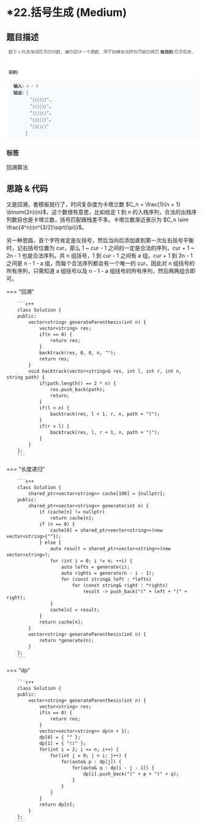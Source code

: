 # *22.括号生成 (Medium)

## 题目描述

![](22.png)

### 标签

回溯算法

## 思路 & 代码

又是回溯，套模板就行了，时间复杂度为卡塔兰数 $C_n = \frac{1}{n + 1} \binom{2n}{n}$，这个数很有意思，比如给定 1 到 n 的入栈序列，合法的出栈序列数目也是卡塔兰数，括号匹配跟栈差不多。卡塔兰数渐近表示为 $C_n \sim \frac{4^n}{n^{3/2}\sqrt{\pi}}$。

另一种思路，首个字符肯定是左括号，然后当向后添加直到第一次左右括号平衡时，记右括号位置为 cur，那么 1 ~ cur - 1 之间的一定是合法的序列，cur + 1 ~ 2n - 1 也是合法序列。共 n 组括号，1 到 cur - 1 之间有 a 组，cur + 1 到 2n - 1 之间是 n - 1 - a 组，而每个合法序列都会有一个唯一的 cur，因此对 n 组括号的所有序列，只需知道 a 组括号以及 n - 1 - a 组括号的所有序列，然后两两组合即可。

=== "回溯"

		```c++
		class Solution {
		public:
		    vector<string> generateParenthesis(int n) {
		        vector<string> res;
		        if(n == 0) {
		            return res;
		        }
		        backtrack(res, 0, 0, n, "");
		        return res;     
		    }
		    void backtrack(vector<string>& res, int l, int r, int n, string path) {
		        if(path.length() == 2 * n) {
		            res.push_back(path);
		            return;
		        }
		        if(l < n) {
		            backtrack(res, l + 1, r, n, path + "(");
		        }
		        if(r < l) {
		            backtrack(res, l, r + 1, n, path + ")");
		        }
		    }
		};
		```
		
=== "长度递归"

		```c++
		class Solution {
		    shared_ptr<vector<string>> cache[100] = {nullptr};
		public:
		    shared_ptr<vector<string>> generate(int n) {
		        if (cache[n] != nullptr)
		            return cache[n];
		        if (n == 0) {
		            cache[0] = shared_ptr<vector<string>>(new vector<string>{""});
		        } else {
		            auto result = shared_ptr<vector<string>>(new vector<string>);
		            for (int i = 0; i != n; ++i) {
		                auto lefts = generate(i);
		                auto rights = generate(n - i - 1);
		                for (const string& left : *lefts)
		                    for (const string& right : *rights)
		                        result -> push_back("(" + left + ")" + right);
		            }
		            cache[n] = result;
		        }
		        return cache[n];
		    }
		    vector<string> generateParenthesis(int n) {
		        return *generate(n);
		    }
		};
		```
		
=== "dp"

		```c++
		class Solution {
		public:
		    vector<string> generateParenthesis(int n) {
		        vector<string> res;
		        if(n == 0) {
		            return res;
		        }
		        vector<vector<string>> dp(n + 1);
		        dp[0] = { "" };
		        dp[1] = { "()" };
		        for(int i = 2; i <= n; i++) {
		            for(int j = 0; j < i; j++) {
		                for(auto& p : dp[j]) {
		                    for(auto& q : dp[i - j - 1]) {
		                        dp[i].push_back("(" + p + ")" + q);
		                    }
		                }
		            }
		        }
		        return dp[n];
		    }
		};
		```